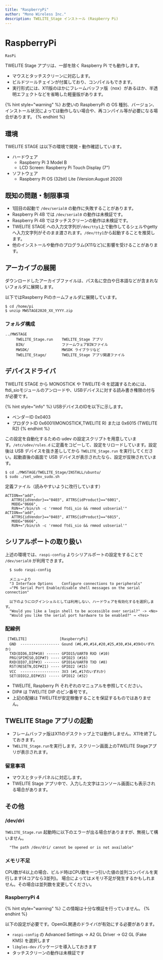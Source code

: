 ```yaml
---
title: "RaspberryPi"
author: "Mono Wireless Inc."
description: TWELITE_Stage インストール (Raspberry Pi)
---
```


# RaspberryPi

`RasPi`

TWELITE Stage アプリは、一部を除く Raspberry Pi でも動作します。

* マウスとタッチスクリーンに対応します。
* ビルドツールチェインが付属しており、コンパイルもできます。
* 実行形式には、X11版のほかにフレームバッファ版（nox）があるほか、半透明エフェクトなどを省略した軽量版があります。

{% hint style="warning" %}
お使いの RaspberryPi の OS 種別、バージョン、インストール状況によっては動作しない場合や、再コンパイル等が必要になる場合があります。
{% endhint %}

## 環境

TWELITE STAGE は以下の環境で開発・動作確認しています。

* ハードウェア
  * Raspberry Pi 3 Model B
  * LCD Screen: Raspberry Pi Touch Display \(7"\)
* ソフトウェア
  * Raspberry PI OS \(32bit\) Lite \(Version:August 2020\)


## 既知の問題・制限事項

* 1回目の起動で `/dev/serial0` の動作に失敗することがあります。
* Raspberry Pi 4B では `/dev/serial0` の動作は未検証です。
* Raspberry Pi 4B ではタッチスクリーンの動作は未検証です。
* TWELITE STAGE への入力文字列が`/dev/tty1`上で動作してるシェルやgettyへ入力文字列がそのまま渡されます。`/dev/tty1`から起動することを推奨します。
* 他のインストールや動作のプログラム\(X11など\)に影響を受けることがあります。



## アーカイブの展開

ダウンロードしたアーカイブファイルは、パス名に空白や日本語などが含まれないフォルダに展開します。

以下ではRaspberry Piのホームフォルダに展開しています。

```text
$ cd /home/pi
$ unzip MWSTAGE2020_XX_YYYY.zip
```

### フォルダ構成

```text
../MWSTAGE
     TWELITE_Stage.run    TWELITE_Stage アプリ
     BIN/                 ファームウェアBINファイル
     MWSDK/               MWSDK ライブラリなど
     TWELITE_Stage/       TWELITE_Stage アプリ関連ファイル
```



## デバイスドライバ

TWELITE STAGE から MONOSTICK や TWELITE-R を認識するためには、ftdi\_sioモジュールのアンロードや、USBデバイスに対する読み書き権限の付与が必要です。

{% hint style="info" %}
USBデバイスのIDを以下に示します。

* ベンダーID 0x0403
* プロダクトID 0x6001\(MONOSTICK,TWELITE R\) または 0x6015 \(TWELITE R2\)
{% endhint %}

この設定を自動化するための udev の設定スクリプトを用意しています。`/etc/udev/rules.d` に定義をコピーして、設定をリロードしています。設定後は USB デバイスを抜き差ししてから `TWELITE_Stage.run` を実行してください。起動直後の画面で USB デバイスが表示されたなら、設定が反映されています。



```text
$ cd ./MWSTAGE/TWELITE_Stage/INSTALL/ubuntu/
$ sudo ./set_udev_sudo.sh
```

定義ファイル（読みやすいように改行しています）

```text
ACTION=="add",
   ATTRS{idVendor}=="0403", ATTRS{idProduct}=="6001",
   MODE="0666",
   RUN+="/bin/sh -c 'rmmod ftdi_sio && rmmod usbserial'"
ACTION=="add",
   ATTRS{idVendor}=="0403", ATTRS{idProduct}=="6015",
   MODE="0666",
   RUN+="/bin/sh -c 'rmmod ftdi_sio && rmmod usbserial'"
```



## シリアルポートの取り扱い

上述の環境では、`raspi-config` よりシリアルポートの設定をすることで `/dev/serial0` が利用できます。

```text
  $ sudo raspi-config

  メニューより
  "3 Interface Options    Configure connections to peripherals"
  →"P6 Serial Port Enable/disable shell messages on the serial connection"

  以下のようにログインシェルとしては利用しない、ハードウェアを有効化するを選択します。
  "Would you like a login shell to be accessible over serial?" -> <No>
  "Would you like the serial port hardware to be enabled?" → <Yes>
```



### 配線例

```text
 [TWELITE]               [RaspberryPi]
  GND  ------------------ Gound (#6,#9,#14,#20,#25,#30,#34,#39のいずれか)
  TXD(DIO6,DIP#10) ------ GPIO15/UART0 RXD (#10)
  PRG(SPIMISO,DIP#7) ---- GPIO23 (#16)
  RXD(DIO7,DIP#3) ------- GPIO14/UART0 TXD (#8)
  RST(RESETN,DIP#21) ---- GPIO22 (#15)
  VCC  ------------------ 3V3 (#1,#17のいずれか)
  SET(DIO12,DIP#15) ----- GPIO12 (#32)
```

* TWELITE, Raspberry Pi それぞれのマニュアルを参照してください。
* DIP\# は TWELITE DIP のピン番号です。
* 上記の配線は TWELITEが安定稼働することを保証するものではありません。


## TWELITE Stage アプリの起動

* フレームバッファ版はX11のデスクトップ上では動作しません。X11を終了しておきます。
* `TWELITE_Stage.run`を実行します。スクリーン画面上のTWELITE Stageアプリが表示されます。

### 留意事項

* マウスとタッチパネルに対応します。
* TWELITE Stage アプリ中で、入力した文字はコンソール画面にも表示される場合があります。


## その他

### /dev/dri

`TWELITE_Stage.run` 起動時に以下のエラーが出る場合がありますが、無視して構いません。

```text
  "The path /dev/dri/ cannot be opened or is not available"
```

### メモリ不足

CPU数が4以上の場合、ビルド時はCPU数を一つ引いた値の並列コンパイルを実行します\(4コアなら3並列\)。
場合によってはメモリ不足が発生するかもしれません。その場合は並列数を変更してください。


### RaspberryPi 4

{% hint style="warning" %}
この情報は十分な検証を行っていません。
{% endhint %}

以下の設定が必要です。OpenGL関連のドライバが有効にする必要があります。

* `raspi-config` の Advanced Settings → A2 GL Driver → G2 GL \(Fake KMS\) を選択します
* `libgles-dev` パッケージを導入しておきます
* タッチスクリーンの動作は未検証です

